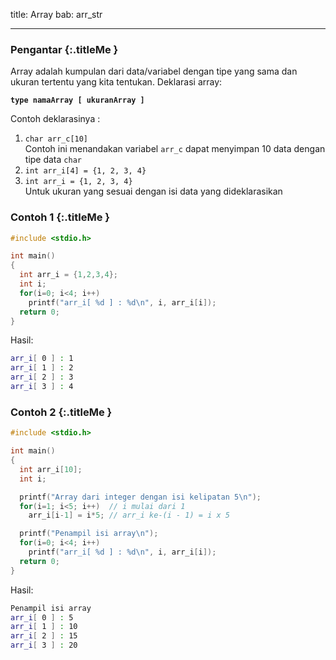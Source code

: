 title: Array
bab: arr_str

---


### <i class="fa fa-info-circle"></i> Pengantar {:.titleMe }

Array adalah kumpulan dari data/variabel dengan tipe yang sama dan ukuran tertentu yang kita tentukan. 
Deklarasi array:

**`type namaArray [ ukuranArray ]`**

Contoh deklarasinya :

1. `char arr_c[10]`<br>
   Contoh ini menandakan variabel `arr_c` dapat menyimpan 10 data dengan tipe data `char`
2. `int arr_i[4] = {1, 2, 3, 4}`
3. `int arr_i = {1, 2, 3, 4}`<br>
   Untuk ukuran yang sesuai dengan isi data yang dideklarasikan


### <i class="fa fa-code"></i> Contoh 1 {:.titleMe }

``` c
#include <stdio.h>

int main()
{
  int arr_i = {1,2,3,4};
  int i;
  for(i=0; i<4; i++)
    printf("arr_i[ %d ] : %d\n", i, arr_i[i]);
  return 0;
}
```

Hasil:

``` bash
arr_i[ 0 ] : 1
arr_i[ 1 ] : 2
arr_i[ 2 ] : 3
arr_i[ 3 ] : 4
```


### <i class="fa fa-code"></i> Contoh 2 {:.titleMe }

``` c
#include <stdio.h>

int main()
{
  int arr_i[10];
  int i;

  printf("Array dari integer dengan isi kelipatan 5\n");
  for(i=1; i<5; i++)  // i mulai dari 1
    arr_i[i-1] = i*5; // arr_i ke-(i - 1) = i x 5

  printf("Penampil isi array\n");
  for(i=0; i<4; i++)
    printf("arr_i[ %d ] : %d\n", i, arr_i[i]);
  return 0;
}
```

Hasil:

``` bash
Penampil isi array
arr_i[ 0 ] : 5
arr_i[ 1 ] : 10
arr_i[ 2 ] : 15
arr_i[ 3 ] : 20
```

